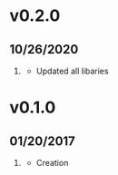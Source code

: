 # v0.2.0
##  10/26/2020

1. [](#new)
    * Updated all libaries

# v0.1.0
##  01/20/2017

1. [](#new)
    * Creation
